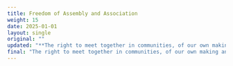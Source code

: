 ```yaml
---
title: Freedom of Assembly and Association
weight: 15
date: 2025-01-01
layout: single
original: ""
updated: "**The right to meet together in communities, of our own making and associations, in any manner for any reason shall not be infringed. (Bill of Rights: 1st Amendment)**"
final: "The right to meet together in communities, of our own making and associations, in any manner for any reason shall not be infringed. (Bill of Rights: 1st Amendment)"
---
```


